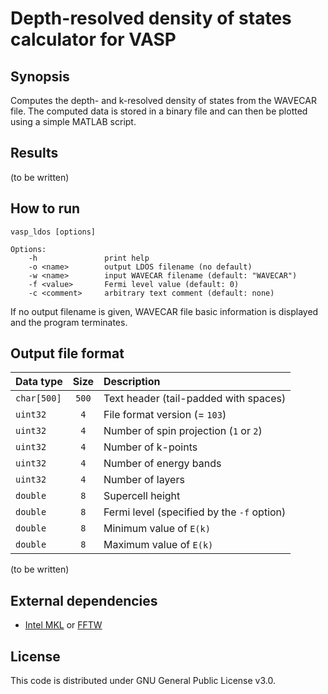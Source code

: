 # Depth-resolved density of states calculator for VASP

## Synopsis

Computes the depth- and k-resolved density of states from the WAVECAR file.
The computed data is stored in a binary file and can then be plotted using
a simple MATLAB script.

## Results

(to be written)

## How to run

```none
vasp_ldos [options]

Options:
    -h               print help
    -o <name>        output LDOS filename (no default)
    -w <name>        input WAVECAR filename (default: "WAVECAR")
    -f <value>       Fermi level value (default: 0)
    -c <comment>     arbitrary text comment (default: none)
```

If no output filename is given, WAVECAR file basic information is displayed
and the program terminates.

## Output file format

| Data type   | Size  |  Description                                       |
|:------------|:-----:|:---------------------------------------------------|
| `char[500]` | `500` | Text header (tail-padded with spaces)              |
| `uint32`    | `4`   | File format version (= `103`)                      |
| `uint32`    | `4`   | Number of spin projection (`1` or `2`)             |
| `uint32`    | `4`   | Number of k-points                                 |
| `uint32`    | `4`   | Number of energy bands                             |
| `uint32`    | `4`   | Number of layers                                   |
| `double`	  | `8`   | Supercell height	                               |
| `double`    | `8`   | Fermi level (specified by the `-f` option)	       |
| `double`    | `8`   | Minimum value of `E(k)`                            |
| `double`    | `8`   | Maximum value of `E(k)`                            |

(to be written)

## External dependencies

* [Intel MKL](https://software.intel.com/en-us/mkl) or [FFTW](http://www.fftw.org/)

## License

This code is distributed under GNU General Public License v3.0.
